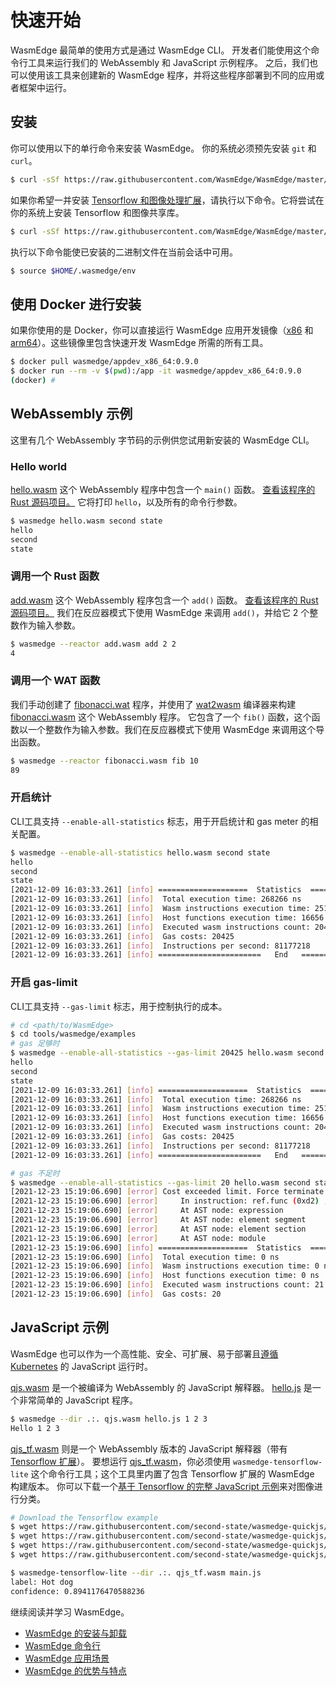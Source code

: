 # 快速开始

WasmEdge 最简单的使用方式是通过 WasmEdge CLI。
开发者们能使用这个命令行工具来运行我们的 WebAssembly 和 JavaScript 示例程序。
之后，我们也可以使用该工具来创建新的 WasmEdge 程序，并将这些程序部署到不同的应用或者框架中运行。

## 安装

你可以使用以下的单行命令来安装 WasmEdge。
你的系统必须预先安装 `git` 和 `curl`。

```bash
$ curl -sSf https://raw.githubusercontent.com/WasmEdge/WasmEdge/master/utils/install.sh | bash
```

如果你希望一并安装 [Tensorflow 和图像处理扩展](https://www.secondstate.io/articles/wasi-tensorflow/)，请执行以下命令。它将尝试在你的系统上安装 Tensorflow 和图像共享库。

```bash
$ curl -sSf https://raw.githubusercontent.com/WasmEdge/WasmEdge/master/utils/install.sh | bash -s -- -e all
```

执行以下命令能使已安装的二进制文件在当前会话中可用。

```bash
$ source $HOME/.wasmedge/env
```

## 使用 Docker 进行安装

如果你使用的是 Docker，你可以直接运行 WasmEdge 应用开发镜像（[x86](https://hub.docker.com/repository/docker/wasmedge/appdev_x86_64) 和 [arm64](https://hub.docker.com/repository/docker/wasmedge/appdev_aarch64)）。这些镜像里包含快速开发 WasmEdge 所需的所有工具。

```bash
$ docker pull wasmedge/appdev_x86_64:0.9.0
$ docker run --rm -v $(pwd):/app -it wasmedge/appdev_x86_64:0.9.0
(docker) #
```

## WebAssembly 示例

这里有几个 WebAssembly 字节码的示例供您试用新安装的 WasmEdge CLI。

### Hello world

[hello.wasm](https://github.com/WasmEdge/WasmEdge/raw/master/tools/wasmedge/examples/hello.wasm) 这个 WebAssembly 程序中包含一个 `main()` 函数。
[查看该程序的 Rust 源码项目。](https://github.com/second-state/wasm-learning/tree/master/cli/hello)
它将打印 `hello`，以及所有的命令行参数。

```bash
$ wasmedge hello.wasm second state
hello
second
state
```

### 调用一个 Rust 函数

[add.wasm](https://github.com/WasmEdge/WasmEdge/raw/master/tools/wasmedge/examples/add.wasm) 这个 WebAssembly 程序包含一个 `add()` 函数。
[查看该程序的 Rust 源码项目。](https://github.com/second-state/wasm-learning/tree/master/cli/add)
我们在反应器模式下使用 WasmEdge 来调用 `add()`，并给它 2 个整数作为输入参数。

```bash
$ wasmedge --reactor add.wasm add 2 2
4
```

### 调用一个 WAT 函数

我们手动创建了 [fibonacci.wat](https://github.com/WasmEdge/WasmEdge/raw/master/tools/wasmedge/examples/fibonacci.wat) 程序，并使用了 [wat2wasm](https://github.com/WebAssembly/wabt) 编译器来构建 [fibonacci.wasm](https://github.com/WasmEdge/WasmEdge/raw/master/tools/wasmedge/examples/fibonacci.wasm) 这个 WebAssembly 程序。
它包含了一个 `fib()` 函数，这个函数以一个整数作为输入参数。我们在反应器模式下使用 WasmEdge 来调用这个导出函数。


```bash
$ wasmedge --reactor fibonacci.wasm fib 10
89
```

### 开启统计

CLI工具支持 `--enable-all-statistics` 标志，用于开启统计和 gas meter 的相关配置。

```bash
$ wasmedge --enable-all-statistics hello.wasm second state
hello
second
state
[2021-12-09 16:03:33.261] [info] ====================  Statistics  ====================
[2021-12-09 16:03:33.261] [info]  Total execution time: 268266 ns
[2021-12-09 16:03:33.261] [info]  Wasm instructions execution time: 251610 ns
[2021-12-09 16:03:33.261] [info]  Host functions execution time: 16656 ns
[2021-12-09 16:03:33.261] [info]  Executed wasm instructions count: 20425
[2021-12-09 16:03:33.261] [info]  Gas costs: 20425
[2021-12-09 16:03:33.261] [info]  Instructions per second: 81177218
[2021-12-09 16:03:33.261] [info] =======================   End   ======================
```

### 开启 gas-limit

CLI工具支持 `--gas-limit` 标志，用于控制执行的成本。

```bash
# cd <path/to/WasmEdge>
$ cd tools/wasmedge/examples
# gas 足够时
$ wasmedge --enable-all-statistics --gas-limit 20425 hello.wasm second state
hello
second
state
[2021-12-09 16:03:33.261] [info] ====================  Statistics  ====================
[2021-12-09 16:03:33.261] [info]  Total execution time: 268266 ns
[2021-12-09 16:03:33.261] [info]  Wasm instructions execution time: 251610 ns
[2021-12-09 16:03:33.261] [info]  Host functions execution time: 16656 ns
[2021-12-09 16:03:33.261] [info]  Executed wasm instructions count: 20425
[2021-12-09 16:03:33.261] [info]  Gas costs: 20425
[2021-12-09 16:03:33.261] [info]  Instructions per second: 81177218
[2021-12-09 16:03:33.261] [info] =======================   End   ======================

# gas 不足时
$ wasmedge --enable-all-statistics --gas-limit 20 hello.wasm second state
[2021-12-23 15:19:06.690] [error] Cost exceeded limit. Force terminate the execution.
[2021-12-23 15:19:06.690] [error]     In instruction: ref.func (0xd2) , Bytecode offset: 0x00000000
[2021-12-23 15:19:06.690] [error]     At AST node: expression
[2021-12-23 15:19:06.690] [error]     At AST node: element segment
[2021-12-23 15:19:06.690] [error]     At AST node: element section
[2021-12-23 15:19:06.690] [error]     At AST node: module
[2021-12-23 15:19:06.690] [info] ====================  Statistics  ====================
[2021-12-23 15:19:06.690] [info]  Total execution time: 0 ns
[2021-12-23 15:19:06.690] [info]  Wasm instructions execution time: 0 ns
[2021-12-23 15:19:06.690] [info]  Host functions execution time: 0 ns
[2021-12-23 15:19:06.690] [info]  Executed wasm instructions count: 21
[2021-12-23 15:19:06.690] [info]  Gas costs: 20
```

## JavaScript 示例

WasmEdge 也可以作为一个高性能、安全、可扩展、易于部署且[遵循 Kubernetes](https://github.com/second-state/wasmedge-containers-examples) 的 JavaScript 运行时。

[qjs.wasm](https://github.com/WasmEdge/WasmEdge/raw/master/tools/wasmedge/examples/js/qjs.wasm) 是一个被编译为 WebAssembly 的 JavaScript 解释器。
[hello.js](https://github.com/WasmEdge/WasmEdge/raw/master/tools/wasmedge/examples/js/hello.js) 是一个非常简单的 JavaScript 程序。

```bash
$ wasmedge --dir .:. qjs.wasm hello.js 1 2 3
Hello 1 2 3
```

[qjs_tf.wasm](https://github.com/WasmEdge/WasmEdge/raw/master/tools/wasmedge/examples/js/qjs_tf.wasm) 则是一个 WebAssembly 版本的 JavaScript 解释器（带有 [Tensorflow 扩展](https://www.secondstate.io/articles/wasi-tensorflow/)）。
要想运行 [qjs_tf.wasm](https://github.com/WasmEdge/WasmEdge/raw/master/tools/wasmedge/examples/js/qjs_tf.wasm)，你必须使用 `wasmedge-tensorflow-lite` 这个命令行工具；这个工具里内置了包含 Tensorflow 扩展的 WasmEdge 构建版本。
你可以下载一个[基于 Tensorflow 的完整 JavaScript 示例](https://github.com/second-state/wasmedge-quickjs/tree/main/example_js/tensorflow_lite_demo)来对图像进行分类。

```bash
# Download the Tensorflow example
$ wget https://raw.githubusercontent.com/second-state/wasmedge-quickjs/main/example_js/tensorflow_lite_demo/aiy_food_V1_labelmap.txt
$ wget https://raw.githubusercontent.com/second-state/wasmedge-quickjs/main/example_js/tensorflow_lite_demo/food.jpg
$ wget https://raw.githubusercontent.com/second-state/wasmedge-quickjs/main/example_js/tensorflow_lite_demo/lite-model_aiy_vision_classifier_food_V1_1.tflite
$ wget https://raw.githubusercontent.com/second-state/wasmedge-quickjs/main/example_js/tensorflow_lite_demo/main.js

$ wasmedge-tensorflow-lite --dir .:. qjs_tf.wasm main.js
label: Hot dog
confidence: 0.8941176470588236
```

继续阅读并学习 WasmEdge。

- [WasmEdge 的安装与卸载](start/install.md)
- [WasmEdge 命令行](start/cli.md)
- [WasmEdge 应用场景](intro/use.md)
- [WasmEdge 的优势与特点](intro/features.md)
